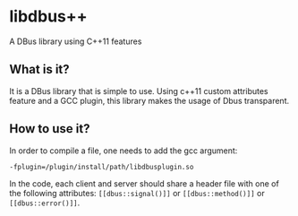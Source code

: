# libdbus++
A DBus library using C++11 features

## What is it?
It is a DBus library that is simple to use.
Using c++11 custom attributes feature and a GCC plugin, this library makes the usage of Dbus transparent.

## How to use it?
In order to compile a file, one needs to add the gcc argument:
```
-fplugin=/plugin/install/path/libdbusplugin.so
```

In the code, each client and server should share a header file with one of the following attributes:
`[[dbus::signal()]]` or `[[dbus::method()]]` or `[[dbus::error()]]`.
